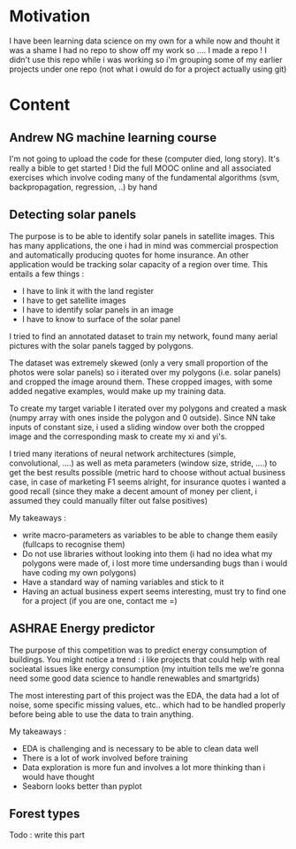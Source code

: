 # Motivation 
I have been learning data science on my own for a while now and thouht it was a shame I had no repo to show off my work so .... I made a repo ! I didn't use this repo while i was working so i'm grouping some of my earlier projects under one repo (not what i owuld do for a project actually using git)

# Content

## Andrew NG machine learning course

I'm not going to upload the code for these (computer died, long story). It's really a bible to get started !
Did the full MOOC online and all associated exercises which involve coding many of the fundamental algorithms (svm, backpropagation, regression, ..) by hand

## Detecting solar panels
The purpose is to be able to identify solar panels in satellite images. This has many applications, the one i had in mind was commercial prospection and automatically producing quotes for home insurance. An other application would be tracking solar capacity of a region over time.
This entails a few things :
- I have to link it with the land register
- I have to get satellite images
- I have to identify solar panels in an image
- I have to know to surface of the solar panel

I tried to find an annotated dataset to train my network, found many aerial pictures with the solar panels tagged by polygons.

The dataset was extremely skewed (only a very small proportion of the photos were solar panels) so i iterated over my polygons (i.e. solar panels) and cropped the image around them. These cropped images, with some added negative examples, would make up my training data.

To create my target variable I iterated over my polygons and created a mask (numpy array with ones inside the polygon and 0 outside).
Since NN take inputs of constant size, i used a sliding window over both the cropped image and the corresponding mask to create my xi and yi's.

I tried many iterations of neural network architectures (simple, convolutional, ....) as well as meta parameters (window size, stride, ....) to get the best results possible (metric hard to choose without actual business case, in case of marketing F1 seems alright, for insurance quotes i wanted a good recall (since they make a decent amount of money per client, i assumed they could manually filter out false positives)

My takeaways :
- write macro-parameters as variables to be able to change them easily (fullcaps to recognise them)
- Do not use libraries without looking into them (i had no idea what my polygons were made of, i lost more time undersanding bugs than i would have coding my own polygons)
- Have a standard way of naming variables and stick to it
- Having an actual business expert seems interesting, must try to find one for a project (if you are one, contact me =)

## ASHRAE Energy predictor
The purpose of this competition was to predict energy consumption of buildings. You might notice a trend : i like projects that could help with real socieatal issues like energy consumption (my intuition tells me we're gonna need some good data science to handle renewables and smartgrids)

The most interesting part of this project was the EDA, the data had a lot of noise, some specific missing values, etc.. which had to be handled properly before being able to use the data to train anything.

My takeaways :
- EDA is challenging and is necessary to be able to clean data well
- There is a lot of work involved before training 
- Data exploration is more fun and involves a lot more thinking than i would have thought
- Seaborn looks better than pyplot

## Forest types
Todo : write this part
